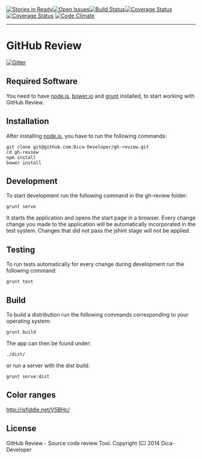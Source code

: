 [![Stories in Ready](https://badge.waffle.io/dica-developer/gh-review.png?label=ready&title=Ready)](https://waffle.io/dica-developer/gh-review)[![Open Issues](http://img.shields.io/github/issues/Dica-Developer/gh-review.svg?style=flat-square&label=Open%20Issues)](https://github.com/Dica-Developer/gh-review/issues)[![Build Status](http://img.shields.io/travis/Dica-Developer/gh-review/master.svg?style=flat-square&label=Travis%20CI)](https://travis-ci.org/Dica-Developer/gh-review)[![Coverage Status](http://img.shields.io/coveralls/Dica-Developer/gh-review/master.svg?style=flat-square&label=Test%20Coverage)](https://coveralls.io/r/Dica-Developer/gh-review?branch=master)
[![Coverage Status](http://img.shields.io/coveralls/Dica-Developer/gh-review/master.svg?style=flat-square&label=Test%20Coverage)](https://coveralls.io/r/Dica-Developer/gh-review?branch=master)
[![Code Climate](https://img.shields.io/codeclimate/github/Dica-Developer/gh-review.svg?style=flat-square)](https://codeclimate.com/github/Dica-Developer/gh-review)
- - -
# GitHub Review #

[![Gitter](https://badges.gitter.im/Join%20Chat.svg)](https://gitter.im/Dica-Developer/gh-review?utm_source=badge&utm_medium=badge&utm_campaign=pr-badge&utm_content=badge)


## Required Software ##

You need to have [node.js](http://nodejs.org/ "Node.js"), [bower.io](http://bower.io/) and [grunt](http://gruntjs.com/) installed, to start working with GitHub Review.

## Installation ##

After installing [node.js](http://nodejs.org/ "Node.js"), you have to run the following commands:

    git clone git@github.com:Dica-Developer/gh-review.git
    cd gh-review
    npm install
    bower install

## Development ##

To start development run the following command in the gh-review folder:

    grunt serve

It starts the application and opens the start page in a browser. Every change change you made to the application will be automatically incorporated in the test system.
Changes that did not pass the jshint stage will not be applied.

## Testing ##

To run tests automatically for every change during development run the following command:

    grunt test

## Build ##

To build a distribution run the following commands corresponding to your operating system:

    grunt build

The app can then be found under:

    ./dist/
    
or run a server with the dist build:

    grunt serve:dist

## Color ranges ##

http://jsfiddle.net/V5BHc/

## License ##

GitHub Review - Source code review Tool.
Copyright (C) 2014  Dica-Developer
